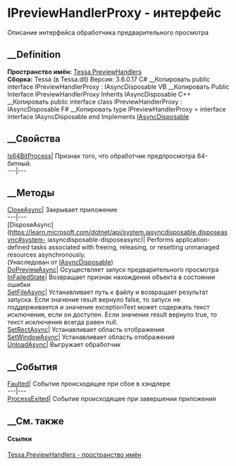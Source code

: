 # IPreviewHandlerProxy - интерфейс
Описание интерфейса обработчика предварительного просмотра
## __Definition
 **Пространство имён:** [Tessa.PreviewHandlers](N_Tessa_PreviewHandlers.htm)  
 **Сборка:** Tessa (в Tessa.dll) Версия: 3.6.0.17
C# __Копировать
     public interface IPreviewHandlerProxy : IAsyncDisposable
VB __Копировать
     Public Interface IPreviewHandlerProxy
    	Inherits IAsyncDisposable
C++ __Копировать
     public interface class IPreviewHandlerProxy : IAsyncDisposable
F# __Копировать
     type IPreviewHandlerProxy = 
        interface
            interface IAsyncDisposable
        end
Implements
    [IAsyncDisposable](https://learn.microsoft.com/dotnet/api/system.iasyncdisposable)
##  __Свойства
[Is64BitProcess](P_Tessa_PreviewHandlers_IPreviewHandlerProxy_Is64BitProcess.htm)|
Признак того, что обработчик предпросмотра 64-битный.  
---|---  
## __Методы
[CloseAsync](M_Tessa_PreviewHandlers_IPreviewHandlerProxy_CloseAsync.htm)|
Закрывает приложение  
---|---  
[DisposeAsync](https://learn.microsoft.com/dotnet/api/system.iasyncdisposable.disposeasync#system-
iasyncdisposable-disposeasync)| Performs application-defined tasks associated
with freeing, releasing, or resetting unmanaged resources asynchronously.  
(Унаследован от
[IAsyncDisposable](https://learn.microsoft.com/dotnet/api/system.iasyncdisposable))  
[DoPreviewAsync](M_Tessa_PreviewHandlers_IPreviewHandlerProxy_DoPreviewAsync.htm)|
Осуществляет запуск предварительного просмотра  
[InFailedState](M_Tessa_PreviewHandlers_IPreviewHandlerProxy_InFailedState.htm)|
Возвращает признак нахождения объекта в состоянии ошибки  
[SetFileAsync](M_Tessa_PreviewHandlers_IPreviewHandlerProxy_SetFileAsync.htm)|
Устанавливает путь к файлу и возвращает результат запуска. Если значение
result вернуло false, то запуск не поддерживается и значение exceptionText
может содержать текст исключения, если он доступен. Если значение result
вернуло true, то текст исключения всегда равен null.  
[SetRectAsync](M_Tessa_PreviewHandlers_IPreviewHandlerProxy_SetRectAsync.htm)|
Устанавливает область отображения  
[SetWindowAsync](M_Tessa_PreviewHandlers_IPreviewHandlerProxy_SetWindowAsync.htm)|
Устанавливает область отображения  
[UnloadAsync](M_Tessa_PreviewHandlers_IPreviewHandlerProxy_UnloadAsync.htm)|
Выгружает обработчик  
## __События
[Faulted](E_Tessa_PreviewHandlers_IPreviewHandlerProxy_Faulted.htm)|  Событие
происходящее при сбое в хэндлере  
---|---  
[ProcessExited](E_Tessa_PreviewHandlers_IPreviewHandlerProxy_ProcessExited.htm)|
Событие происходящее при завершении приложения  
## __См. также
#### Ссылки
[Tessa.PreviewHandlers - пространство имён](N_Tessa_PreviewHandlers.htm)
